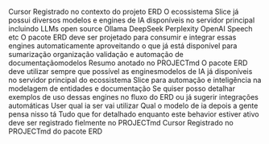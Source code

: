 Cursor
 Registrado no contexto do projeto ERD
 O ecossistema Slice já possui diversos modelos e engines de IA disponíveis no servidor principal incluindo LLMs open source Ollama DeepSeek Perplexity OpenAI Speech etc
 O pacote ERD deve ser projetado para consumir e integrar essas engines automaticamente aproveitando o que já está disponível para sumarização organização validação e automação de documentaçãomodelos
Resumo anotado no PROJECTmd
 O pacote ERD deve utilizar sempre que possível as enginesmodelos de IA já disponíveis no servidor principal do ecossistema Slice para automação e inteligência na modelagem de entidades e documentação
Se quiser posso detalhar exemplos de uso dessas engines no fluxo do ERD ou já sugerir integrações automáticas
User
qual ia ser vai utilizar Qual o modelo de ia depois a gente pensa nisso tá
Tudo que for detalhado enquanto este behavior estiver ativo deve ser registrado fielmente no PROJECTmd
Cursor
 Registrado no PROJECTmd do pacote ERD